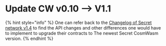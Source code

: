 # Update CW v0.10 --> V1.1

{% hint style="info" %}
One can refer back to the [Changelog of Secret network v1.4](../versioning-and-changelog/migration-from-cw-0.10-to-1.0.md) to find the API changes and other differences one would have to implement to upgrade their contracts to The newest Secret CosmWasm version.
{% endhint %}
